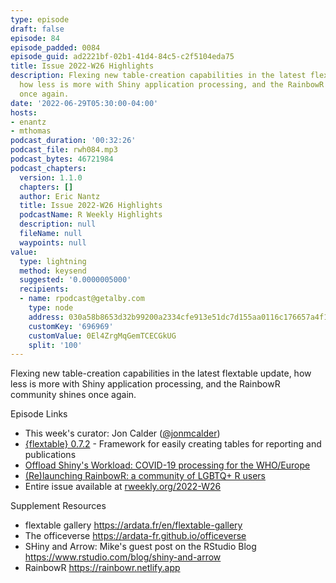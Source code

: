 ```yaml
---
type: episode
draft: false
episode: 84
episode_padded: 0084
episode_guid: ad2221bf-02b1-41d4-84c5-c2f5104eda75
title: Issue 2022-W26 Highlights
description: Flexing new table-creation capabilities in the latest flextable update,
  how less is more with Shiny application processing, and the RainbowR community shines
  once again.
date: '2022-06-29T05:30:00-04:00'
hosts:
- enantz
- mthomas
podcast_duration: '00:32:26'
podcast_file: rwh084.mp3
podcast_bytes: 46721984
podcast_chapters:
  version: 1.1.0
  chapters: []
  author: Eric Nantz
  title: Issue 2022-W26 Highlights
  podcastName: R Weekly Highlights
  description: null
  fileName: null
  waypoints: null
value:
  type: lightning
  method: keysend
  suggested: '0.0000005000'
  recipients:
  - name: rpodcast@getalby.com
    type: node
    address: 030a58b8653d32b99200a2334cfe913e51dc7d155aa0116c176657a4f1722677a3
    customKey: '696969'
    customValue: 0El4ZrgMqGemTCECGkUG
    split: '100'
---
```

Flexing new table-creation capabilities in the latest flextable update, how less is more with Shiny application processing, and the RainbowR community shines once again.

Episode Links

-   This week's curator: Jon Calder (<a href="https://twitter.com/jonmcalder" rel="nofollow">@jonmcalder</a>)
-   <a href="https://www.ardata.fr/en/post/2022/06/23/flextable-0-7-2-is-out/" rel="nofollow">{flextable} 0.7.2</a> - Framework for easily creating tables for reporting and publications
-   <a href="https://www.jumpingrivers.com/blog/who-shiny-covid-maintenance-continuous-integration/" rel="nofollow">Offload Shiny's Workload: COVID-19 processing for the WHO/Europe</a>
-   <a href="https://rainbowr.netlify.app/posts/relaunching-rainbowr/relaunching-rainbowr.html" rel="nofollow">(Re)launching RainbowR: a community of LGBTQ+ R users</a>
-   Entire issue available at <a href="https://rweekly.org/2022-W26.html" rel="nofollow">rweekly.org/2022-W26</a>

Supplement Resources

-   flextable gallery <a href="https://ardata.fr/en/flextable-gallery" rel="nofollow">https://ardata.fr/en/flextable-gallery</a>
-   The officeverse <a href="https://ardata-fr.github.io/officeverse" rel="nofollow">https://ardata-fr.github.io/officeverse</a>
-   SHiny and Arrow: Mike's guest post on the RStudio Blog <a href="https://www.rstudio.com/blog/shiny-and-arrow" rel="nofollow">https://www.rstudio.com/blog/shiny-and-arrow</a>
-   RainbowR <a href="https://rainbowr.netlify.app" rel="nofollow">https://rainbowr.netlify.app</a>
